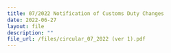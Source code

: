 ```yaml
---
title: 07/2022 Notification of Customs Duty Changes
date: 2022-06-27
layout: file
description: ""
file_url: /files/circular_07_2022 (ver 1).pdf
---
```

